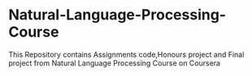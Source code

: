 # Natural-Language-Processing-Course
This Repository contains Assignments code,Honours project and Final project from Natural Language Processing Course on Coursera
